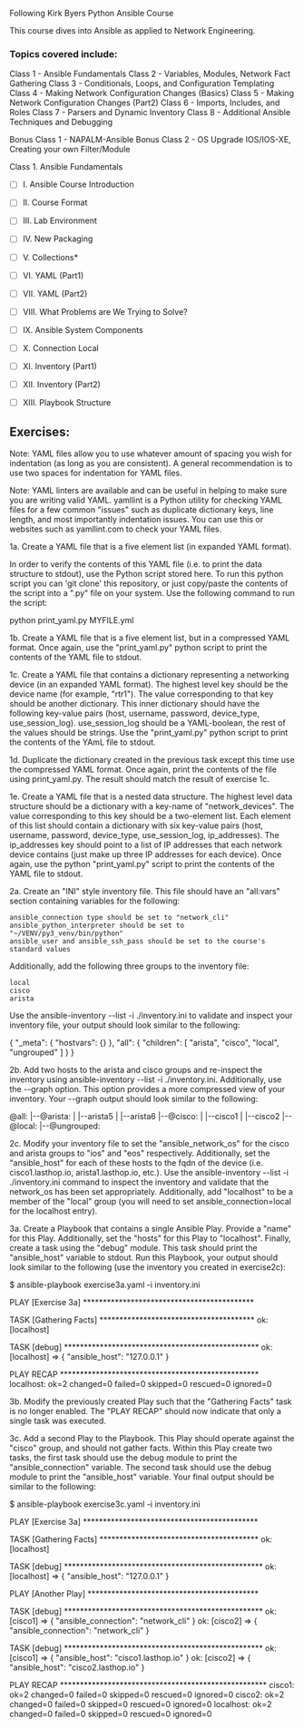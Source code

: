 Following Kirk Byers Python Ansible Course

This course dives into Ansible as applied to Network Engineering.

### Topics covered include:

Class 1 - Ansible Fundamentals
Class 2 - Variables, Modules, Network Fact Gathering
Class 3 - Conditionals, Loops, and Configuration Templating
Class 4 - Making Network Configuration Changes (Basics)
Class 5 - Making Network Configuration Changes (Part2)
Class 6 - Imports, Includes, and Roles
Class 7 - Parsers and Dynamic Inventory
Class 8 - Additional Ansible Techniques and Debugging

Bonus Class 1 - NAPALM-Ansible
Bonus Class 2 - OS Upgrade IOS/IOS-XE, Creating your own Filter/Module


Class 1. Ansible Fundamentals

- [ ] I.    Ansible Course Introduction
- [ ] II.   Course Format
- [ ] III.  Lab Environment
- [ ] IV.   New Packaging
- [ ] V.    Collections*
- [ ] VI.   YAML (Part1)
- [ ] VII.  YAML (Part2)
- [ ] VIII. What Problems are We Trying to Solve?​
- [ ] IX.   Ansible System Components​
- [ ] X.    Connection Local​
- [ ] XI.   Inventory (Part1)
- [ ] XII.  Inventory (Part2)
- [ ] XIII. Playbook Structure


Exercises:
-----------

Note: YAML files allow you to use whatever amount of spacing you wish for indentation (as long as you are consistent). A general recommendation is to use two spaces for indentation for YAML files.

Note: YAML linters are available and can be useful in helping to make sure you are writing valid YAML. yamllint is a Python utility for checking YAML files for a few common "issues" such as duplicate dictionary keys, line length, and most importantly indentation issues. You can use this or websites such as yamllint.com to check your YAML files.


1a. Create a YAML file that is a five element list (in expanded YAML format).

In order to verify the contents of this YAML file (i.e. to print the data structure to stdout), use the Python script stored here. To run this python script you can 'git clone' this repository, or just copy/paste the contents of the script into a ".py" file on your system. Use the following command to run the script:

python print_yaml.py MYFILE.yml


1b. Create a YAML file that is a five element list, but in a compressed YAML format. Once again, use the "print_yaml.py" python script to print the contents of the YAML file to stdout.

1c. Create a YAML file that contains a dictionary representing a networking device (in an expanded YAML format). The highest level key should be the device name (for example, "rtr1"). The value corresponding to that key should be another dictionary. This inner dictionary should have the following key-value pairs (host, username, password, device_type, use_session_log). use_session_log should be a YAML-boolean, the rest of the values should be strings. Use the "print_yaml.py" python script to print the contents of the YAmL file to stdout.

1d. Duplicate the dictionary created in the previous task except this time use the compressed YAML format. Once again, print the contents of the file using print_yaml.py. The result should match the result of exercise 1c.

1e. Create a YAML file that is a nested data structure. The highest level data structure should be a dictionary with a key-name of "network_devices". The value corresponding to this key should be a two-element list. Each element of this list should contain a dictionary with six key-value pairs (host, username, password, device_type, use_session_log, ip_addresses). The ip_addresses key should point to a list of IP addresses that each network device contains (just make up three IP addresses for each device).
Once again, use the python "print_yaml.py" script to print the contents of the YAML file to stdout.


2a. Create an "INI" style inventory file. This file should have an "all:vars" section containing variables for the following:

    ansible_connection type should be set to "network_cli"
    ansible_python_interpreter should be set to "~/VENV/py3_venv/bin/python"
    ansible_user and ansible_ssh_pass should be set to the course's standard values

Additionally, add the following three groups to the inventory file:

    local
    cisco
    arista

Use the ansible-inventory --list -i ./inventory.ini to validate and inspect your inventory file, your output should look similar to the following:

{
    "_meta": {
        "hostvars": {}
    },
    "all": {
        "children": [
            "arista",
            "cisco",
            "local",
            "ungrouped"
        ]
    }
}


2b. Add two hosts to the arista and cisco groups and re-inspect the inventory using ansible-inventory --list -i ./inventory.ini. Additionally, use the --graph option. This option provides a more compressed view of your inventory. Your --graph output should look similar to the following:

@all:
  |--@arista:
  |  |--arista5
  |  |--arista6
  |--@cisco:
  |  |--cisco1
  |  |--cisco2
  |--@local:
  |--@ungrouped:



2c. Modify your inventory file to set the "ansible_network_os" for the cisco and arista groups to "ios" and "eos" respectively. Additionally, set the "ansible_host" for each of these hosts to the fqdn of the device (i.e. cisco1.lasthop.io, arista1.lasthop.io, etc.). Use the ansible-inventory --list -i ./inventory.ini command to inspect the inventory and validate that the network_os has been set appropriately. Additionally, add "localhost" to be a member of the "local" group (you will need to set ansible_connection=local for the localhost entry).


3a. Create a Playbook that contains a single Ansible Play. Provide a "name" for this Play. Additionally, set the "hosts" for this Play to "localhost". Finally, create a task using the "debug" module. This task should print the "ansible_host" variable to stdout. Run this Playbook, your output should look similar to the following (use the inventory you created in exercise2c):

$ ansible-playbook exercise3a.yaml -i inventory.ini

PLAY [Exercise 3a] *******************************************

TASK [Gathering Facts] ***************************************
ok: [localhost]

TASK [debug] *************************************************
ok: [localhost] => {
    "ansible_host": "127.0.0.1"
}

PLAY RECAP  **************************************************
localhost: ok=2 changed=0 failed=0 skipped=0 rescued=0 ignored=0


3b. Modify the previously created Play such that the "Gathering Facts" task is no longer enabled. The "PLAY RECAP" should now indicate that only a single task was executed.


3c. Add a second Play to the Playbook. This Play should operate against the "cisco" group, and should not gather facts. Within this Play create two tasks, the first task should use the debug module to print the "ansible_connection" variable. The second task should use the debug module to print the "ansible_host" variable. Your final output should be similar to the following:

$ ansible-playbook exercise3c.yaml -i inventory.ini

PLAY [Exercise 3a] ********************************************

TASK [Gathering Facts] ****************************************
ok: [localhost]

TASK [debug] **************************************************
ok: [localhost] => {
    "ansible_host": "127.0.0.1"
}

PLAY [Another Play] *******************************************

TASK [debug] **************************************************
ok: [cisco1] => {
    "ansible_connection": "network_cli"
}
ok: [cisco2] => {
    "ansible_connection": "network_cli"
}

TASK [debug] **************************************************
ok: [cisco1] => {
    "ansible_host": "cisco1.lasthop.io"
}
ok: [cisco2] => {
    "ansible_host": "cisco2.lasthop.io"
}

PLAY RECAP ****************************************************
cisco1: ok=2 changed=0 failed=0 skipped=0 rescued=0 ignored=0
cisco2: ok=2 changed=0 failed=0 skipped=0 rescued=0 ignored=0
localhost: ok=2 changed=0 failed=0 skipped=0 rescued=0 ignored=0


